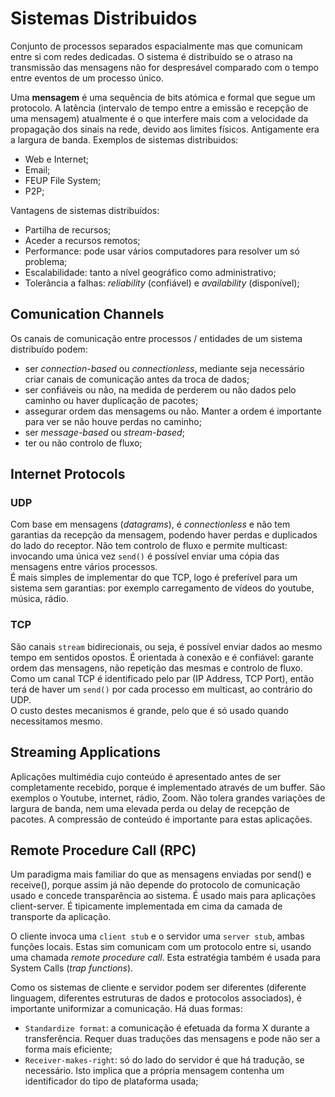 # Sistemas Distribuidos

Conjunto de processos separados espacialmente mas que comunicam entre si com redes dedicadas. O sistema é distribuído se o atraso na transmissão das mensagens não for despresável comparado com o tempo entre eventos de um processo único.

Uma **mensagem** é uma sequência de bits atómica e formal que segue um protocolo. A latência (intervalo de tempo entre a emissão e recepção de uma mensagem) atualmente é o que interfere mais com a velocidade da propagação dos sinais na rede, devido aos limites físicos. Antigamente era a largura de banda. Exemplos de sistemas distribuidos:

- Web e Internet;
- Email;
- FEUP File System;
- P2P;

Vantagens de sistemas distribuídos:

- Partilha de recursos;
- Aceder a recursos remotos;
- Performance: pode usar vários computadores para resolver um só problema;
- Escalabilidade: tanto a nível geográfico como administrativo;
- Tolerância a falhas: *reliability* (confiável) e *availability* (disponível);

## Comunication Channels

Os canais de comunicação entre processos / entidades de um sistema distribuído podem:
- ser *connection-based* ou *connectionless*, mediante seja necessário criar canais de comunicação antes da troca de dados;
- ser confiáveis ou não, na medida de perderem ou não dados pelo caminho ou haver duplicação de pacotes;
- assegurar ordem das mensagems ou não. Manter a ordem é importante para ver se não houve perdas no caminho;
- ser *message-based* ou *stream-based*;
- ter ou não controlo de fluxo;

## Internet Protocols

### UDP

Com base em mensagens (*datagrams*), é *connectionless* e não tem garantias da recepção da mensagem, podendo haver perdas e duplicados do lado do receptor. Não tem controlo de fluxo e permite multicast: invocando uma única vez `send()` é possível enviar uma cópia das mensagens entre vários processos. <br>
É mais simples de implementar do que TCP, logo é preferível para um sistema sem garantias: por exemplo carregamento de vídeos do youtube, música, rádio.

### TCP

São canais `stream` bidirecionais, ou seja, é possível enviar dados ao mesmo tempo em sentidos opostos. É orientada à conexão e é confiável: garante ordem das mensagens, não repetição das mesmas e controlo de fluxo. Como um canal TCP é identificado pelo par (IP Address, TCP Port), então terá de haver um `send()` por cada processo em multicast, ao contrário do UDP. <br>
O custo destes mecanismos é grande, pelo que é só usado quando necessitamos mesmo.

## Streaming Applications

Aplicações multimédia cujo conteúdo é apresentado antes de ser completamente recebido, porque é implementado através de um buffer. São exemplos o Youtube, internet, rádio, Zoom. Não tolera grandes variações de largura de banda, nem uma elevada perda ou delay de recepção de pacotes. A compressão de conteúdo é importante para estas aplicações. 

## Remote Procedure Call (RPC)

Um paradigma mais familiar do que as mensagens enviadas por send() e receive(), porque assim já não depende do protocolo de comunicação usado e concede transparência ao sistema. É usado mais para aplicações client-server. É tipicamente implementada em cima da camada de transporte da aplicação.

O cliente invoca uma `client stub` e o servidor uma `server stub`, ambas funções locais. Estas sim comunicam com um protocolo entre si, usando uma chamada *remote procedure call*. Esta estratégia também é usada para System Calls (*trap functions*).

Como os sistemas de cliente e servidor podem ser diferentes (diferente linguagem, diferentes estruturas de dados e protocolos associados), é importante uniformizar a comunicação. Há duas formas:
- `Standardize format`: a comunicação é efetuada da forma X durante a transferência. Requer duas traduções das mensagens e pode não ser a forma mais eficiente;
- `Receiver-makes-right`: só do lado do servidor é que há tradução, se necessário. Isto implica que a própria mensagem contenha um identificador do tipo de plataforma usada;

